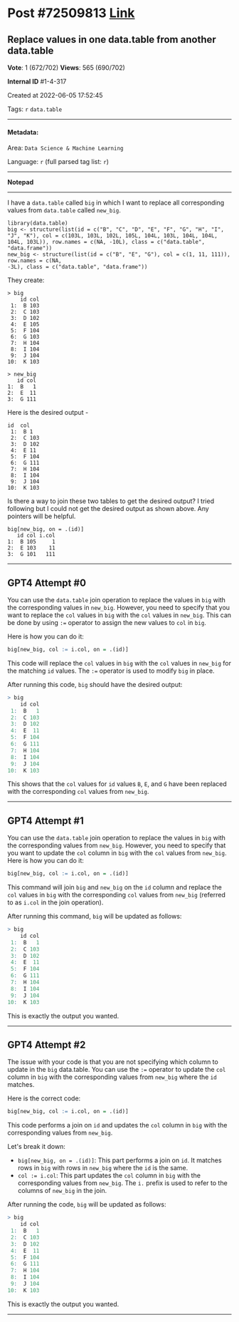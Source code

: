 
# Post \#72509813 [Link](https://stackoverflow.com/questions/72509813/)

## Replace values in one data.table from another data.table

**Vote**: 1 (672/702) **Views**: 565 (690/702) 

**Internal ID** \#1-4-317

Created at 2022-06-05 17:52:45

Tags: `r` `data.table`

----------

#### Metadata:

Area: `Data Science & Machine Learning`

Language: `r` (full parsed tag list: `r`)

----------

**Notepad**


----------

I have a `data.table` called `big` in which I want to replace all corresponding values from `data.table` called `new_big`.
```
library(data.table)
big <- structure(list(id = c("B", "C", "D", "E", "F", "G", "H", "I", 
"J", "K"), col = c(103L, 103L, 102L, 105L, 104L, 103L, 104L, 104L, 
104L, 103L)), row.names = c(NA, -10L), class = c("data.table", 
"data.frame"))
new_big <- structure(list(id = c("B", "E", "G"), col = c(1, 11, 111)), row.names = c(NA, 
-3L), class = c("data.table", "data.frame"))
```

They create:
```
> big
    id col
 1:  B 103
 2:  C 103
 3:  D 102
 4:  E 105
 5:  F 104
 6:  G 103
 7:  H 104
 8:  I 104
 9:  J 104
10:  K 103

> new_big
   id col
1:  B   1
2:  E  11
3:  G 111
```

Here is the desired output -
```
id  col
 1:  B 1
 2:  C 103
 3:  D 102
 4:  E 11
 5:  F 104
 6:  G 111
 7:  H 104
 8:  I 104
 9:  J 104
10:  K 103
```

Is there a way to join these two tables to get the desired output?
I tried following but I could not get the desired output as shown above. Any pointers will be helpful.
```
big[new_big, on = .(id)]
   id col i.col
1:  B 105     1
2:  E 103    11
3:  G 101   111
```



----------
        
## GPT4 Attempt \#0

You can use the `data.table` join operation to replace the values in `big` with the corresponding values in `new_big`. However, you need to specify that you want to replace the `col` values in `big` with the `col` values in `new_big`. This can be done by using `:=` operator to assign the new values to `col` in `big`.

Here is how you can do it:

```r
big[new_big, col := i.col, on = .(id)]
```

This code will replace the `col` values in `big` with the `col` values in `new_big` for the matching `id` values. The `:=` operator is used to modify `big` in place.

After running this code, `big` should have the desired output:

```r
> big
    id col
 1:  B   1
 2:  C 103
 3:  D 102
 4:  E  11
 5:  F 104
 6:  G 111
 7:  H 104
 8:  I 104
 9:  J 104
10:  K 103
```

This shows that the `col` values for `id` values `B`, `E`, and `G` have been replaced with the corresponding `col` values from `new_big`.

--------

## GPT4 Attempt \#1

You can use the `data.table` join operation to replace the values in `big` with the corresponding values from `new_big`. However, you need to specify that you want to update the `col` column in `big` with the `col` values from `new_big`. Here is how you can do it:

```r
big[new_big, col := i.col, on = .(id)]
```

This command will join `big` and `new_big` on the `id` column and replace the `col` values in `big` with the corresponding `col` values from `new_big` (referred to as `i.col` in the join operation). 

After running this command, `big` will be updated as follows:

```r
> big
    id col
 1:  B   1
 2:  C 103
 3:  D 102
 4:  E  11
 5:  F 104
 6:  G 111
 7:  H 104
 8:  I 104
 9:  J 104
10:  K 103
```

This is exactly the output you wanted.

--------

## GPT4 Attempt \#2

The issue with your code is that you are not specifying which column to update in the `big` data.table. You can use the `:=` operator to update the `col` column in `big` with the corresponding values from `new_big` where the `id` matches.

Here is the correct code:

```r
big[new_big, col := i.col, on = .(id)]
```

This code performs a join on `id` and updates the `col` column in `big` with the corresponding values from `new_big`.

Let's break it down:

- `big[new_big, on = .(id)]`: This part performs a join on `id`. It matches rows in `big` with rows in `new_big` where the `id` is the same.
- `col := i.col`: This part updates the `col` column in `big` with the corresponding values from `new_big`. The `i.` prefix is used to refer to the columns of `new_big` in the join.

After running the code, `big` will be updated as follows:

```r
> big
    id col
 1:  B   1
 2:  C 103
 3:  D 102
 4:  E  11
 5:  F 104
 6:  G 111
 7:  H 104
 8:  I 104
 9:  J 104
10:  K 103
```

This is exactly the output you wanted.

--------
